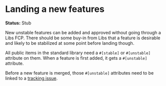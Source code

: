 # Landing a new features

**Status:** Stub

New unstable features can be added and approved without going through a Libs FCP. There should be some buy-in from Libs that a feature is desirable and likely to be stabilized at some point before landing though.

All public items in the standard library need a `#[stable]` or `#[unstable]` attribute on them. When a feature is first added, it gets a `#[unstable]` attribute.

Before a new feature is merged, those `#[unstable]` attributes need to be linked to a [tracking issue](./tracking-issues.md).
